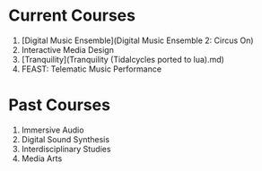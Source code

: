 # Current Courses

1. [Digital Music Ensemble](Digital Music Ensemble 2: Circus On)
2. Interactive Media Design
3. [Tranquility](Tranquility \(Tidalcycles ported to lua\).md)
4. FEAST: Telematic Music Performance

# Past Courses

1. Immersive Audio
2. Digital Sound Synthesis
3. Interdisciplinary Studies
4. Media Arts
